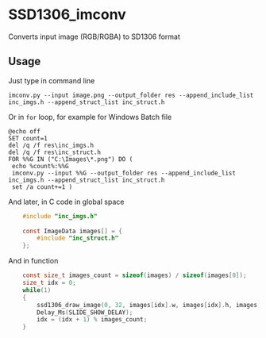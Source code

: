 # SSD1306_imconv
Converts input image (RGB/RGBA) to SD1306 format

## Usage
Just type in command line
```
imconv.py --input image.png --output_folder res --append_include_list inc_imgs.h --append_struct_list inc_struct.h
```

Or in `for` loop, for example for Windows Batch file
```
@echo off
SET count=1
del /q /f res\inc_imgs.h
del /q /f res\inc_struct.h
FOR %%G IN ("C:\Images\*.png") DO (
 echo %count%:%%G
 imconv.py --input %%G --output_folder res --append_include_list inc_imgs.h --append_struct_list inc_struct.h
 set /a count+=1 )

```

And later, in C code in global space 
```C
    #include "inc_imgs.h"
    
    const ImageData images[] = {
        #include "inc_struct.h"
    };
```

And in function
```C
    const size_t images_count = sizeof(images) / sizeof(images[0]);
    size_t idx = 0;
    while(1)
    {
        ssd1306_draw_image(0, 32, images[idx].w, images[idx].h, images[idx].data);
        Delay_Ms(SLIDE_SHOW_DELAY);
        idx = (idx + 1) % images_count;
    }
```